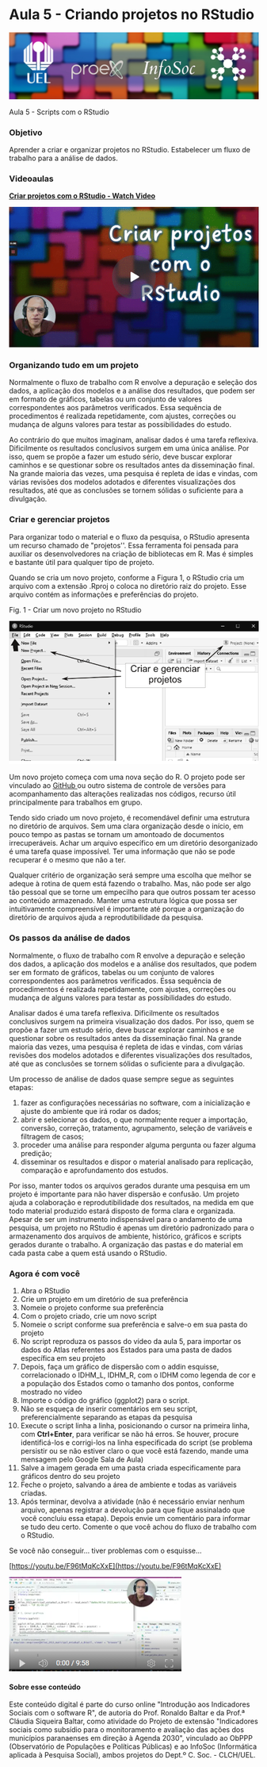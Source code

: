 # Aula 5 - Criando projetos no RStudio

![](<.gitbook/assets/0 (6).jpeg>)

Aula 5 - Scripts com o RStudio

### Objetivo <a href="#cdan1i8cqvyd" id="cdan1i8cqvyd"></a>

Aprender a criar e organizar projetos no RStudio. Estabelecer um fluxo de trabalho para a análise de dados.

### Videoaulas <a href="#mka3bqiy47xj" id="mka3bqiy47xj"></a>

[**Criar projetos com o RStudio - Watch Video**](https://youtu.be/zGrI77\_97RQ)

[![](<.gitbook/assets/1 (6).gif>)](https://youtu.be/zGrI77\_97RQ)

### Organizando tudo em um projeto <a href="#hpsq7w2jzcao" id="hpsq7w2jzcao"></a>

Normalmente o fluxo de trabalho com R envolve a depuração e seleção dos dados, a aplicação dos modelos e a análise dos resultados, que podem ser em formato de gráficos, tabelas ou um conjunto de valores correspondentes aos parâmetros verificados. Essa sequência de procedimentos é realizada repetidamente, com ajustes, correções ou mudança de alguns valores para testar as possibilidades do estudo.

Ao contrário do que muitos imaginam, analisar dados é uma tarefa reflexiva. Dificilmente os resultados conclusivos surgem em uma única análise. Por isso, quem se propõe a fazer um estudo sério, deve buscar explorar caminhos e se questionar sobre os resultados antes da disseminação final. Na grande maioria das vezes, uma pesquisa é repleta de idas e vindas, com várias revisões dos modelos adotados e diferentes visualizações dos resultados, até que as conclusões se tornem sólidas o suficiente para a divulgação.

### Criar e gerenciar projetos <a href="#v16chz50yncu" id="v16chz50yncu"></a>

Para organizar todo o material e o fluxo da pesquisa, o RStudio apresenta um recurso chamado de "projetos''. Essa ferramenta foi pensada para auxiliar os desenvolvedores na criação de bibliotecas em R. Mas é simples e bastante útil para qualquer tipo de projeto.

Quando se cria um novo projeto, conforme a Figura 1, o RStudio cria um arquivo com a extensão .Rproj o coloca no diretório raiz do projeto. Esse arquivo contém as informações e preferências do projeto.

Fig. 1 - Criar um novo projeto no RStudio

![](<.gitbook/assets/2 (1).png>)

Um novo projeto começa com uma nova seção do R. O projeto pode ser vinculado ao [GitHub ](https://beatrizmilz.github.io/RLadies-Git-RStudio-2019/#1)ou outro sistema de controle de versões para acompanhamento das alterações realizadas nos códigos, recurso útil principalmente para trabalhos em grupo.

Tendo sido criado um novo projeto, é recomendável definir uma estrutura no diretório de arquivos. Sem uma clara organização desde o início, em pouco tempo as pastas se tornam um amontoado de documentos irrecuperáveis. Achar um arquivo específico em um diretório desorganizado é uma tarefa quase impossível. Ter uma informação que não se pode recuperar é o mesmo que não a ter.

Qualquer critério de organização será sempre uma escolha que melhor se adeque à rotina de quem está fazendo o trabalho. Mas, não pode ser algo tão pessoal que se torne um empecilho para que outros possam ter acesso ao conteúdo armazenado. Manter uma estrutura lógica que possa ser intuitivamente compreensível é importante até porque a organização do diretório de arquivos ajuda a reprodutibilidade da pesquisa.

### Os passos da análise de dados <a href="#vogil2wos5xo" id="vogil2wos5xo"></a>

Normalmente, o fluxo de trabalho com R envolve a depuração e seleção dos dados, a aplicação dos modelos e a análise dos resultados, que podem ser em formato de gráficos, tabelas ou um conjunto de valores correspondentes aos parâmetros verificados. Essa sequência de procedimentos é realizada repetidamente, com ajustes, correções ou mudança de alguns valores para testar as possibilidades do estudo.

Analisar dados é uma tarefa reflexiva. Dificilmente os resultados conclusivos surgem na primeira visualização dos dados. Por isso, quem se propõe a fazer um estudo sério, deve buscar explorar caminhos e se questionar sobre os resultados antes da disseminação final. Na grande maioria das vezes, uma pesquisa é repleta de idas e vindas, com várias revisões dos modelos adotados e diferentes visualizações dos resultados, até que as conclusões se tornem sólidas o suficiente para a divulgação.

Um processo de análise de dados quase sempre segue as seguintes etapas:

1. fazer as configurações necessárias no software, com a inicialização e ajuste do ambiente que irá rodar os dados;
2. abrir e selecionar os dados, o que normalmente requer a importação, conversão, correção, tratamento, agrupamento, seleção de variáveis e filtragem de casos;
3. proceder uma análise para responder alguma pergunta ou fazer alguma predição;
4. disseminar os resultados e dispor o material analisado para replicação, comparação e aprofundamento dos estudos.

Por isso, manter todos os arquivos gerados durante uma pesquisa em um projeto é importante para não haver dispersão e confusão. Um projeto ajuda a colaboração e reprodutibilidade dos resultados, na medida em que todo material produzido estará disposto de forma clara e organizada. Apesar de ser um instrumento indispensável para o andamento de uma pesquisa, um projeto no RStudio é apenas um diretório padronizado para o armazenamento dos arquivos de ambiente, histórico, gráficos e scripts gerados durante o trabalho. A organização das pastas e do material em cada pasta cabe a quem está usando o RStudio.

### **Agora é com você** <a href="#id-42rtjqg2igtn" id="id-42rtjqg2igtn"></a>

1. Abra o RStudio
2. Crie um projeto em um diretório de sua preferência
3. Nomeie o projeto conforme sua preferência
4. Com o projeto criado, crie um novo script
5. Nomeie o script conforme sua preferência e salve-o em sua pasta do projeto
6. No script reproduza os passos do vídeo da aula 5, para importar os dados do Atlas referentes aos Estados para uma pasta de dados específica em seu projeto
7. Depois, faça um gráfico de dispersão com o addin esquisse, correlacionado o IDHM\_L, IDHM\_R, com o IDHM como legenda de cor e a população dos Estados como o tamanho dos pontos, conforme mostrado no vídeo
8. Importe o código do gráfico (ggplot2) para o script.
9. Não se esqueça de inserir comentários em seu script, preferencialmente separando as etapas da pesquisa
10. Execute o script linha a linha, posicionando o cursor na primeira linha, com **Ctrl+Enter**, para verificar se não há erros. Se houver, procure identificá-los e corrigi-los na linha especificada do script (se problema persistir ou se não estiver claro o que você está fazendo, mande uma mensagem pelo Google Sala de Aula)
11. Salve a imagem gerada em uma pasta criada especificamente para gráficos dentro do seu projeto
12. Feche o projeto, salvando a área de ambiente e todas as variáveis criadas.
13. Após terminar, devolva a atividade (não é necessário enviar nenhum arquivo, apenas registrar a devolução para que fique assinalado que você concluiu essa etapa). Depois envie um comentário para informar se tudo deu certo. Comente o que você achou do fluxo de trabalho com o RStudio.

Se você não conseguir… tiver problemas com o esquisse…

[https://youtu.be/F96tMqKcXxE](https://youtu.be/F96tMqKcXxE)

[![](<.gitbook/assets/3 (1).png>)](https://youtu.be/F96tMqKcXxE)

#### Sobre esse conteúdo <a href="#id-5n6cvmjko2cf" id="id-5n6cvmjko2cf"></a>

Este conteúdo digital é parte do curso online "Introdução aos Indicadores Sociais com o software R", de autoria do Prof. Ronaldo Baltar e da Prof.ª Cláudia Siqueira Baltar, como atividade do Projeto de extensão "Indicadores sociais como subsídio para o monitoramento e avaliação das ações dos municípios paranaenses em direção à Agenda 2030", vinculado ao ObPPP (Observatório de Populações e Políticas Públicas) e ao InfoSoc (Informática aplicada à Pesquisa Social), ambos projetos do Dept.º C. Soc. - CLCH/UEL.
